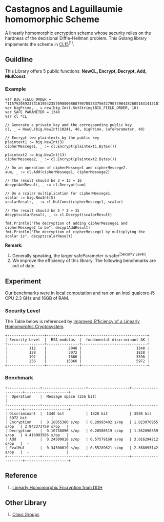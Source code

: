 # Castagnos and Laguillaumie homomorphic Scheme

A linearly homomorphic encryption scheme whose security relies on the hardness of the decisional Diffie-Hellman problem. This Golang library implements the scheme in [CL15](https://pdfs.semanticscholar.org/fba2/b7806ea103b41e411792a87a18972c2777d2.pdf?_ga=2.188920107.1077232223.1562737567-609154886.1559798768)<sup>[1]</sup>.


## Guildline

This Library offers 5 public functions: **NewCL, Encrypt, Decrypt, Add, MulConst**.

### Example

    var BIG_FIELD_ORDER = "115792089237316195423570985008687907852837564279074904382605163141518161494337"
    var bigPrime, _ = new(big.Int).SetString(BIG_FIELD_ORDER, 10)
    var SAFE_PARAMETER = 1348
    var cl *CL

    // Generate a private key and the corresponding public key.
    cl, _ = NewCL(big.NewInt(1024), 40, bigPrime, safeParameter, 40)

    // Encrypt two plaintexts by the public key
    plaintext1 := big.NewInt(3)
    cipherMessege1, _ := cl.Encrypt(plaintext1.Bytes())

    plaintext2 := big.NewInt(13)
    cipherMessege2, _ := cl.Encrypt(plaintext2.Bytes())

    // Do an operation of cipherMessege1 and cipherMessege2.
    sum, _ := cl.Add(cipherMessege1, cipherMessege2)

    // The result should be 3 + 13 = 16
    decyptAddResult, _ := cl.Decrypt(sum)

    // Do a scalar multiplication for cipherMessege1.
    scalar := big.NewInt(5)
    scalarResult, _ := cl.MulConst(cipherMessege1, scalar)

    // The result should be 5 * 3 = 15
    decyptscalarResult, _ := cl.Decrypt(scalarResult)

    fmt.Println("The decryption of adding cipherMessege1 and cipherMessege2 to be", decyptAddResult)
    fmt.Println("The decryption of cipherMessege1 by multiplying the scalar is", decyptscalarResult)



**Remark:** 
1. Generally speaking, the larger safeParameter is safer<sup>[Security Level]</sup>.
2. We improve the efficiency of this library. The following benchmarks are out of date.



## Experiment

Our benchmarks were in local computation and ran on an Intel qualcore-i5 CPU 2.3 GHz and 16GB of RAM.

### Security Level

The Table below is referenced by [Improved Efficiency of a Linearly Homomorphic Cryptosystem](https://link.springer.com/chapter/10.1007/978-3-030-16458-4_20).

```
+-----------------+---------------+------------------------------+
| Security Level  |  RSA modulus  |  fundamental discriminant ΔK |
+-----------------+---------------+------------------------------+
|          112    |          2048 |                         1348 |
|          128    |          3072 |                         1828 |
|          192    |          7680 |                         3598 |
|          256    |         15360 |                         5972 |
+-----------------+---------------+------------------------------+
```

### Benchmark

```
+---------------+--------------------+-------------------+--------------------+--------------------+
|  Operation    |  Message space (256 bit)                                                         |
+---------------+--------------------+-------------------+--------------------+--------------------+
| Discriminant  |  1348 bit          | 1828 bit          | 3598 bit           | 5972 bit           |
| Encryption    |  0.18055360 s/op   | 0.28993402 s/op   | 1.023070955 s/op   | 2.942373759 s/op   |
| Decryption    |  0.10738896 s/op   | 0.20586519 s/op   | 1.562096359 s/op   | 4.416983586 s/op   |
| Add           |  0.24509818 s/op   | 0.57579160 s/op   | 3.016294212 s/op   |  -                 |
| EvalMul       |  0.34500619 s/op   | 0.55289621 s/op   | 2.368093142 s/op   |  -                 |
+---------------+--------------------+-------------------+--------------------+--------------------+
```

## Reference

1. [Linearly Homomorphic Encryption from DDH](https://pdfs.semanticscholar.org/fba2/b7806ea103b41e411792a87a18972c2777d2.pdf?_ga=2.188920107.1077232223.1562737567-609154886.1559798768)

## Other Library

1. [Class Groups](https://github.com/KZen-networks/class-groups)